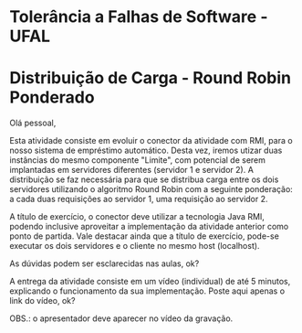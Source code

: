 # Tolerância a Falhas de Software - UFAL

# Distribuição de Carga - Round Robin Ponderado

Olá pessoal,

Esta atividade consiste em evoluir o conector da atividade com RMI, para o nosso sistema de empréstimo automático. Desta vez, iremos utizar duas instâncias do mesmo componente "Limite", com potencial de serem implantadas em servidores diferentes (servidor 1 e servidor 2). A distribuição se faz necessária para que se distribua carga entre os dois servidores utilizando o algoritmo Round Robin com a seguinte ponderação: a cada duas requisições ao servidor 1, uma requisição ao servidor 2.

A título de exercício, o conector deve utilizar a tecnologia Java RMI, podendo inclusive aproveitar a implementação da atividade anterior como ponto de partida. Vale destacar ainda que a título de exercício, pode-se executar os dois servidores e o cliente no mesmo host (localhost).

As dúvidas podem ser esclarecidas nas aulas, ok?


A entrega da atividade consiste em um vídeo (individual) de até 5 minutos, explicando o funcionamento da sua implementação. Poste aqui apenas o link do vídeo, ok?

OBS.: o apresentador deve aparecer no vídeo da gravação.